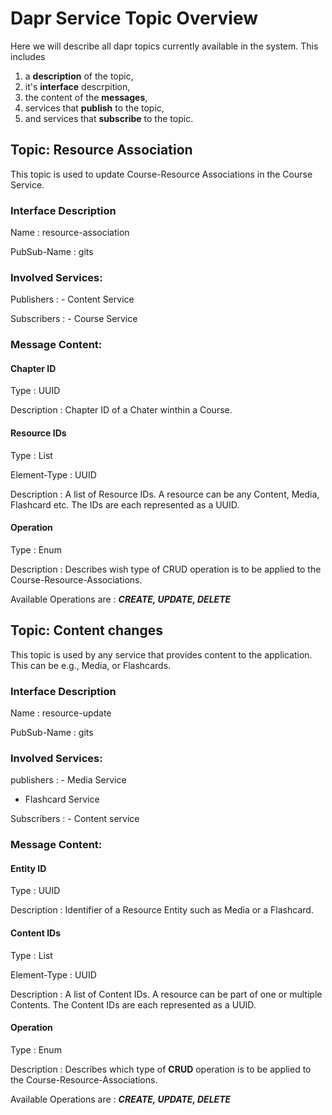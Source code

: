 # Dapr Service Topic Overview
Here we will describe all dapr topics currently available in the system.
This includes
1. a **description** of the topic,
2. it's **interface** descrpition, 
3. the content of the **messages**,
4. services that **publish** to the topic,
5. and services that **subscribe** to the topic.

## Topic: Resource Association
This topic is used to update Course-Resource Associations in the Course Service.

### Interface Description
Name
: resource-association

PubSub-Name
: gits

### Involved Services:

Publishers
: - Content Service

Subscribers
: - Course Service

### Message Content:

#### Chapter ID
Type
: UUID

Description
: Chapter ID of a Chater winthin a Course.
#### Resource IDs
Type
: List

Element-Type
: UUID

Description
: A list of Resource IDs. A resource can be any Content, Media, Flashcard etc. The IDs are each represented as a UUID.
#### Operation
Type
: Enum

Description
: Describes wish type of CRUD operation is to be applied to the Course-Resource-Associations. 

Available Operations are
: ***CREATE, UPDATE, DELETE***

## Topic: Content changes
This topic is used by any service that provides content to the application. This can be e.g., Media, or Flashcards.
### Interface Description
Name
: resource-update

PubSub-Name
: gits

### Involved Services:
publishers
: - Media Service
  - Flashcard Service

Subscribers
: - Content service

### Message Content:

#### Entity ID
Type
: UUID

Description
: Identifier of a Resource Entity such as Media or a Flashcard.
#### Content IDs
Type
: List

Element-Type
: UUID

Description
: A list of Content IDs. A resource can be part of one or multiple Contents. The Content IDs are each represented as a UUID.
#### Operation
Type
: Enum

Description
: Describes which type of **CRUD** operation is to be applied to the Course-Resource-Associations. 

Available Operations are
: ***CREATE, UPDATE, DELETE***